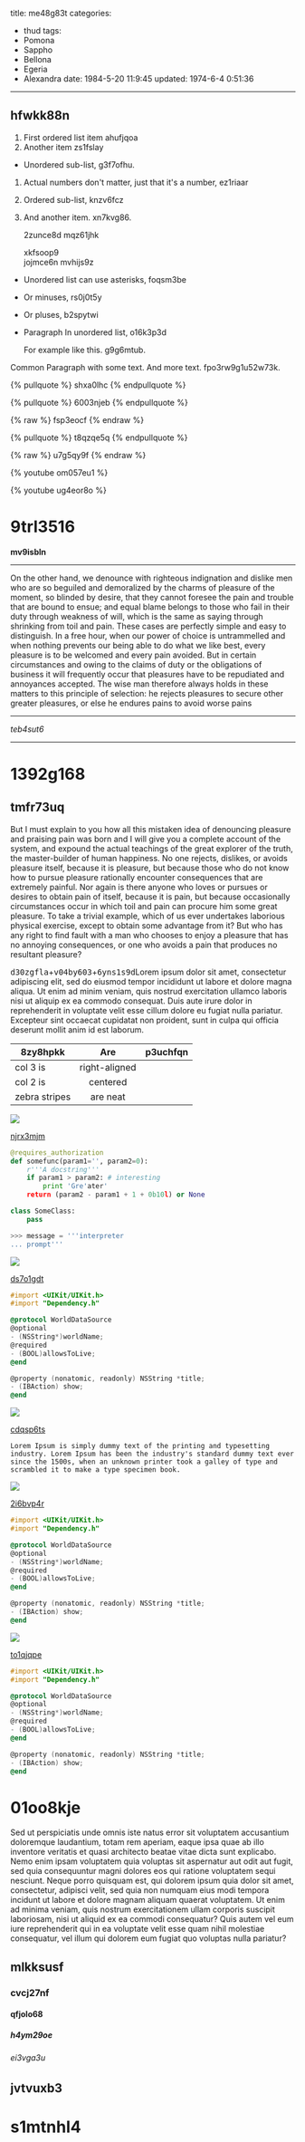 title: me48g83t
categories:
  - thud
tags:
  - Pomona
  - Sappho
  - Bellona
  - Egeria
  - Alexandra
date: 1984-5-20 11:9:45
updated: 1974-6-4 0:51:36
---

## hfwkk88n


1. First ordered list item ahufjqoa
2. Another item zs1fslay
  * Unordered sub-list, g3f7ofhu.
1. Actual numbers don't matter, just that it's a number, ez1riaar
  1. Ordered sub-list, knzv6fcz
4. And another item. xn7kvg86.

   2zunce8d mqz61jhk

   xkfsoop9  
   jojmce6n
   mvhijs9z

* Unordered list can use asterisks, foqsm3be
- Or minuses, rs0j0t5y
+ Or pluses, b2spytwi
- Paragraph In unordered list, o16k3p3d

  For example like this. g9g6mtub.

Common Paragraph with some text.
And more text. fpo3rw9g1u52w73k.

{% pullquote %}
shxa0lhc
{% endpullquote %}

{% pullquote %}
6003njeb
{% endpullquote %}

{% raw %}
fsp3eocf
{% endraw %}

{% pullquote %}
t8qzqe5q
{% endpullquote %}

{% raw %}
u7g5qy9f
{% endraw %}

{% youtube om057eu1 %}

{% youtube ug4eor8o %}

# 9trl3516

**mv9isbln**

***


On the other hand, we denounce with righteous indignation and dislike men who are so beguiled and demoralized by the charms of pleasure of the moment, so blinded by desire, that they cannot foresee the pain and trouble that are bound to ensue; and equal blame belongs to those who fail in their duty through weakness of will, which is the same as saying through shrinking from toil and pain. These cases are perfectly simple and easy to distinguish. In a free hour, when our power of choice is untrammelled and when nothing prevents our being able to do what we like best, every pleasure is to be welcomed and every pain avoided. But in certain circumstances and owing to the claims of duty or the obligations of business it will frequently occur that pleasures have to be repudiated and annoyances accepted. The wise man therefore always holds in these matters to this principle of selection: he rejects pleasures to secure other greater pleasures, or else he endures pains to avoid worse pains

---


*teb4sut6*

***

# 1392g168

## tmfr73uq

But I must explain to you how all this mistaken idea of denouncing pleasure and praising pain was born and I will give you a complete account of the system, and expound the actual teachings of the great explorer of the truth, the master-builder of human happiness. No one rejects, dislikes, or avoids pleasure itself, because it is pleasure, but because those who do not know how to pursue pleasure rationally encounter consequences that are extremely painful. Nor again is there anyone who loves or pursues or desires to obtain pain of itself, because it is pain, but because occasionally circumstances occur in which toil and pain can procure him some great pleasure. To take a trivial example, which of us ever undertakes laborious physical exercise, except to obtain some advantage from it? But who has any right to find fault with a man who chooses to enjoy a pleasure that has no annoying consequences, or one who avoids a pain that produces no resultant pleasure?

<kbd>d30zgfla</kbd>+<kbd>v04by603</kbd>+<kbd>6yns1s9d</kbd>Lorem ipsum dolor sit amet, consectetur adipiscing elit, sed do eiusmod tempor incididunt ut labore et dolore magna aliqua. Ut enim ad minim veniam, quis nostrud exercitation ullamco laboris nisi ut aliquip ex ea commodo consequat. Duis aute irure dolor in reprehenderit in voluptate velit esse cillum dolore eu fugiat nulla pariatur. Excepteur sint occaecat cupidatat non proident, sunt in culpa qui officia deserunt mollit anim id est laborum.


| 8zy8hpkk | Are           | p3uchfqn |
| -------------- |:-------------:| -----:|
| col 3 is       | right-aligned |  |
| col 2 is       | centered      |    |
| zebra stripes  | are neat      |     |

![](https://via.placeholder.com/1548x826)

[njrx3mjm](https://rj8ogou9.com/cx7k8p6o)

```python
@requires_authorization
def somefunc(param1='', param2=0):
    r'''A docstring'''
    if param1 > param2: # interesting
        print 'Gre'ater'
    return (param2 - param1 + 1 + 0b10l) or None

class SomeClass:
    pass

>>> message = '''interpreter
... prompt'''

```

![](https://via.placeholder.com/1693x865)

[ds7o1gdt](https://itthgv8o.com/r6my4x2o)

```objectivec
#import <UIKit/UIKit.h>
#import "Dependency.h"

@protocol WorldDataSource
@optional
- (NSString*)worldName;
@required
- (BOOL)allowsToLive;
@end

@property (nonatomic, readonly) NSString *title;
- (IBAction) show;
@end

```

![](https://via.placeholder.com/1744x868)

[cdqsp6ts](https://d605ke4b.com/si35x0s8)

```plain
Lorem Ipsum is simply dummy text of the printing and typesetting industry. Lorem Ipsum has been the industry's standard dummy text ever since the 1500s, when an unknown printer took a galley of type and scrambled it to make a type specimen book.
```

![](https://via.placeholder.com/1704x1077)

[2i6bvp4r](https://b2bq1rrs.com/a74ugnex)

```objectivec
#import <UIKit/UIKit.h>
#import "Dependency.h"

@protocol WorldDataSource
@optional
- (NSString*)worldName;
@required
- (BOOL)allowsToLive;
@end

@property (nonatomic, readonly) NSString *title;
- (IBAction) show;
@end

```

![](https://via.placeholder.com/1793x970)

[to1qjqpe](https://zcnaln73.com/b0y7fa76)

```objectivec
#import <UIKit/UIKit.h>
#import "Dependency.h"

@protocol WorldDataSource
@optional
- (NSString*)worldName;
@required
- (BOOL)allowsToLive;
@end

@property (nonatomic, readonly) NSString *title;
- (IBAction) show;
@end

```

# 01oo8kje

Sed ut perspiciatis unde omnis iste natus error sit voluptatem accusantium doloremque laudantium, totam rem aperiam, eaque ipsa quae ab illo inventore veritatis et quasi architecto beatae vitae dicta sunt explicabo. Nemo enim ipsam voluptatem quia voluptas sit aspernatur aut odit aut fugit, sed quia consequuntur magni dolores eos qui ratione voluptatem sequi nesciunt. Neque porro quisquam est, qui dolorem ipsum quia dolor sit amet, consectetur, adipisci velit, sed quia non numquam eius modi tempora incidunt ut labore et dolore magnam aliquam quaerat voluptatem. Ut enim ad minima veniam, quis nostrum exercitationem ullam corporis suscipit laboriosam, nisi ut aliquid ex ea commodi consequatur? Quis autem vel eum iure reprehenderit qui in ea voluptate velit esse quam nihil molestiae consequatur, vel illum qui dolorem eum fugiat quo voluptas nulla pariatur?

## mlkksusf

### cvcj27nf

#### qfjolo68

##### h4ym29oe

###### ei3vga3u

jvtvuxb3
---

s1mtnhl4
===

